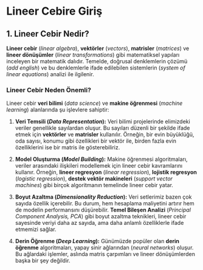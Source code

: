# Lineer Cebire Giriş

## 1. Lineer Cebir Nedir? 

**Lineer cebir** (_linear algebra_), **vektörler** (_vectors_), **matrisler** (_matrices_) ve **lineer dönüşümler** (_linear transformations_) gibi matematiksel yapıları inceleyen bir matematik dalıdır. Temelde, doğrusal denklemlerin çözümü (_add english_) ve bu denklemlerle ifade edilebilen sistemlerin (_system of linear equations_) analizi ile ilgilenir.

### Lineer Cebir Neden Önemli?

Lineer cebir **veri bilimi** (_data science_) ve **makine öğrenmesi** (_machine learning_) alanlarında şu işlevlere sahiptir: 

1. **Veri Temsili (_Data Representation_):** Veri bilimi projelerinde elimizdeki veriler genellikle sayılardan oluşur. Bu sayıları düzenli bir şekilde ifade etmek için **vektörler** ve **matrisler** kullanılır. Örneğin, bir evin büyüklüğü, oda sayısı, konumu gibi özellikleri bir vektör ile, birden fazla evin özelliklerini ise bir matris ile gösterebiliriz.

2. **Model Oluşturma (_Model Building_):** Makine öğrenmesi algoritmaları, veriler arasındaki ilişkileri modellemek için lineer cebir kavramlarını kullanır. Örneğin, **lineer regresyon** (_linear regression_), **lojistik regresyon** (_logistic regression_), **destek vektör makineleri** (_support vector machines_) gibi birçok algoritmanın temelinde lineer cebir yatar.

3. **Boyut Azaltma (_Dimensionality Reduction_):** Veri setlerimiz bazen çok sayıda özellik içerebilir. Bu durum, hem hesaplama maliyetini artırır hem de modelin performansını düşürebilir. **Temel Bileşen Analizi** (_Principal Component Analysis, PCA_) gibi boyut azaltma teknikleri, lineer cebir sayesinde veriyi daha az sayıda, ama daha anlamlı özelliklerle ifade etmemizi sağlar.

4.  **Derin Öğrenme (_Deep Learning_):** Günümüzde popüler olan **derin öğrenme** algoritmaları, yapay sinir ağlarından (_neural networks_) oluşur. Bu ağlardaki işlemler, aslında matris çarpımları ve lineer dönüşümlerden başka bir şey değildir.
